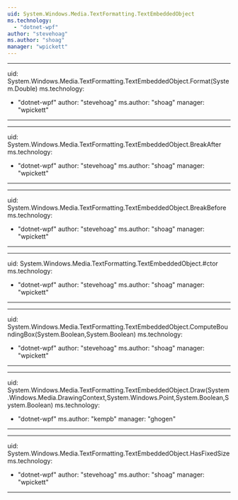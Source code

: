 ```yaml
---
uid: System.Windows.Media.TextFormatting.TextEmbeddedObject
ms.technology: 
  - "dotnet-wpf"
author: "stevehoag"
ms.author: "shoag"
manager: "wpickett"
---
```


---
uid: System.Windows.Media.TextFormatting.TextEmbeddedObject.Format(System.Double)
ms.technology: 
  - "dotnet-wpf"
author: "stevehoag"
ms.author: "shoag"
manager: "wpickett"
---

---
uid: System.Windows.Media.TextFormatting.TextEmbeddedObject.BreakAfter
ms.technology: 
  - "dotnet-wpf"
author: "stevehoag"
ms.author: "shoag"
manager: "wpickett"
---

---
uid: System.Windows.Media.TextFormatting.TextEmbeddedObject.BreakBefore
ms.technology: 
  - "dotnet-wpf"
author: "stevehoag"
ms.author: "shoag"
manager: "wpickett"
---

---
uid: System.Windows.Media.TextFormatting.TextEmbeddedObject.#ctor
ms.technology: 
  - "dotnet-wpf"
author: "stevehoag"
ms.author: "shoag"
manager: "wpickett"
---

---
uid: System.Windows.Media.TextFormatting.TextEmbeddedObject.ComputeBoundingBox(System.Boolean,System.Boolean)
ms.technology: 
  - "dotnet-wpf"
author: "stevehoag"
ms.author: "shoag"
manager: "wpickett"
---

---
uid: System.Windows.Media.TextFormatting.TextEmbeddedObject.Draw(System.Windows.Media.DrawingContext,System.Windows.Point,System.Boolean,System.Boolean)
ms.technology: 
  - "dotnet-wpf"
ms.author: "kempb"
manager: "ghogen"
---

---
uid: System.Windows.Media.TextFormatting.TextEmbeddedObject.HasFixedSize
ms.technology: 
  - "dotnet-wpf"
author: "stevehoag"
ms.author: "shoag"
manager: "wpickett"
---
